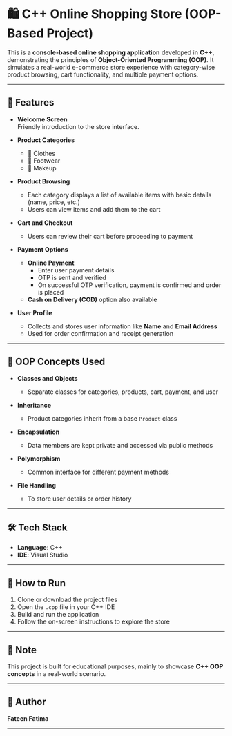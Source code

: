 # 🛍️ C++ Online Shopping Store (OOP-Based Project)

This is a **console-based online shopping application** developed in **C++**, demonstrating the principles of **Object-Oriented Programming (OOP)**. It simulates a real-world e-commerce store experience with category-wise product browsing, cart functionality, and multiple payment options.

---

## 🚀 Features

- **Welcome Screen**  
  Friendly introduction to the store interface.

- **Product Categories**
  - 👗 Clothes
  - 👟 Footwear
  - 💄 Makeup

- **Product Browsing**
  - Each category displays a list of available items with basic details (name, price, etc.)
  - Users can view items and add them to the cart

- **Cart and Checkout**
  - Users can review their cart before proceeding to payment

- **Payment Options**
  - **Online Payment**
    - Enter user payment details
    - OTP is sent and verified
    - On successful OTP verification, payment is confirmed and order is placed
  - **Cash on Delivery (COD)** option also available

- **User Profile**
  - Collects and stores user information like **Name** and **Email Address**
  - Used for order confirmation and receipt generation

---

## 🧱 OOP Concepts Used

- **Classes and Objects**  
  - Separate classes for categories, products, cart, payment, and user

- **Inheritance**  
  - Product categories inherit from a base `Product` class

- **Encapsulation**  
  - Data members are kept private and accessed via public methods

- **Polymorphism**  
  - Common interface for different payment methods

- **File Handling** 
  - To store user details or order history 

---

## 🛠️ Tech Stack

- **Language**: C++
- **IDE**: Visual Studio

---

## 🧪 How to Run

1. Clone or download the project files
2. Open the `.cpp` file in your C++ IDE
3. Build and run the application
4. Follow the on-screen instructions to explore the store

---

## 📌 Note

This project is built for educational purposes, mainly to showcase **C++ OOP concepts** in a real-world scenario.

---

## 👤 Author

**Fateen Fatima** 

---

